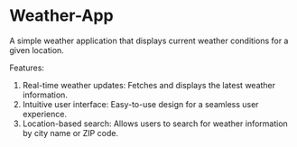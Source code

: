 # Weather-App

A simple weather application that displays current weather conditions for a given location.

Features:

1. Real-time weather updates: Fetches and displays the latest weather information.
2. Intuitive user interface: Easy-to-use design for a seamless user experience.
3. Location-based search: Allows users to search for weather information by city name or ZIP code.

   


